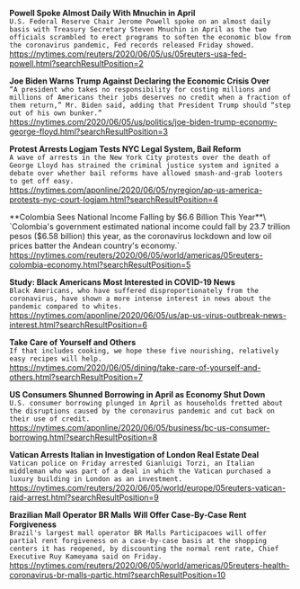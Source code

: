 **Powell Spoke Almost Daily With Mnuchin in April**\
`U.S. Federal Reserve Chair Jerome Powell spoke on an almost daily basis with Treasury Secretary Steven Mnuchin in April as the two officials scrambled to erect programs to soften the economic blow from the coronavirus pandemic, Fed records released Friday showed.`\
https://nytimes.com/reuters/2020/06/05/us/05reuters-usa-fed-powell.html?searchResultPosition=2

**Joe Biden Warns Trump Against Declaring the Economic Crisis Over**\
`“A president who takes no responsibility for costing millions and millions of Americans their jobs deserves no credit when a fraction of them return,” Mr. Biden said, adding that President Trump should “step out of his own bunker.”`\
https://nytimes.com/2020/06/05/us/politics/joe-biden-trump-economy-george-floyd.html?searchResultPosition=3

**Protest Arrests Logjam Tests NYC Legal System, Bail Reform**\
`A wave of arrests in the New York City protests over the death of George Lloyd has strained the criminal justice system and ignited a debate over whether bail reforms have allowed smash-and-grab looters to get off easy.`\
https://nytimes.com/aponline/2020/06/05/nyregion/ap-us-america-protests-nyc-court-logjam.html?searchResultPosition=4

**Colombia Sees National Income Falling by $6.6 Billion This Year**\
`Colombia's government estimated national income could fall by 23.7 trillion pesos ($6.58 billion) this year, as the coronavirus lockdown and low oil prices batter the Andean country's economy.`\
https://nytimes.com/reuters/2020/06/05/world/americas/05reuters-colombia-economy.html?searchResultPosition=5

**Study: Black Americans Most Interested in COVID-19 News**\
`Black Americans, who have suffered disproportionately from the coronavirus, have shown a more intense interest in news about the pandemic compared to whites.`\
https://nytimes.com/aponline/2020/06/05/us/ap-us-virus-outbreak-news-interest.html?searchResultPosition=6

**Take Care of Yourself and Others**\
`If that includes cooking, we hope these five nourishing, relatively easy recipes will help.`\
https://nytimes.com/2020/06/05/dining/take-care-of-yourself-and-others.html?searchResultPosition=7

**US Consumers Shunned Borrowing in April as Economy Shut Down**\
`U.S. consumer borrowing plunged in April as households fretted about the disruptions caused by the coronavirus pandemic and cut back on their use of credit.`\
https://nytimes.com/aponline/2020/06/05/business/bc-us-consumer-borrowing.html?searchResultPosition=8

**Vatican Arrests Italian in Investigation of London Real Estate Deal**\
`Vatican police on Friday arrested Gianluigi Torzi, an Italian middleman who was part of a deal in which the Vatican purchased a luxury building in London as an investment. `\
https://nytimes.com/reuters/2020/06/05/world/europe/05reuters-vatican-raid-arrest.html?searchResultPosition=9

**Brazilian Mall Operator BR Malls Will Offer Case-By-Case Rent Forgiveness**\
`Brazil's largest mall operator BR Malls Participacoes will offer partial rent forgiveness on a case-by-case basis at the shopping centers it has reopened, by discounting the normal rent rate, Chief Executive Ruy Kameyama said on Friday.`\
https://nytimes.com/reuters/2020/06/05/world/americas/05reuters-health-coronavirus-br-malls-partic.html?searchResultPosition=10

